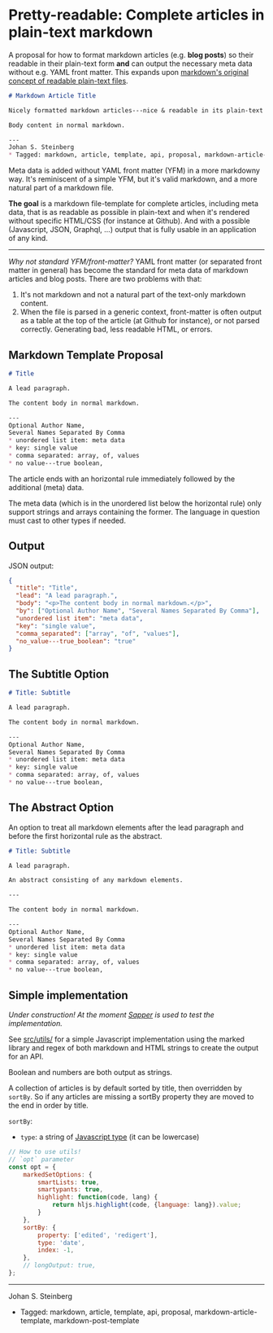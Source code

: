 # Pretty-readable: Complete articles in plain-text markdown

A proposal for how to format markdown articles (e.g. **blog posts**) so their readable in their plain-text form **and** can output the necessary meta data without e.g. YAML front matter. This expands upon [markdown's original concept of readable plain-text files](https://daringfireball.net/projects/markdown/syntax#philosophy).


```markdown
# Markdown Article Title

Nicely formatted markdown articles---nice & readable in its plain-text form.

Body content in normal markdown.

---
Johan S. Steinberg
* Tagged: markdown, article, template, api, proposal, markdown-article-template, markdown-post-template
```

Meta data is added without YAML front matter (YFM) in a more markdowny way. It's reminiscent of a simple YFM, but it's valid markdown, and a more natural part of a markdown file.

**The goal** is a markdown file-template for complete articles, including meta data, that is as readable as possible in plain-text and when it's rendered without specific HTML/CSS (for instance at Github). And with a possible (Javascript, JSON, Graphql, ...) output that is fully usable in an application of any kind.

---

*Why not standard YFM/front-matter?* YAML front matter (or separated front matter in general) has become the standard for meta data of markdown articles and blog posts. There are two problems with that:

1. It's not markdown and not a natural part of the text-only markdown content.
2. When the file is parsed in a generic context, front-matter is often output as a table at the top of the article (at Github for instance), or not parsed correctly. Generating bad, less readable HTML, or errors.


## Markdown Template Proposal

```markdown
# Title

A lead paragraph.

The content body in normal markdown.

---
Optional Author Name,
Several Names Separated By Comma
* unordered list item: meta data
* key: single value
* comma separated: array, of, values
* no value---true boolean,
```

The article ends with an horizontal rule immediately followed by the additional (meta) data.

The meta data (which is in the unordered list below the horizontal rule) only support strings and arrays containing the former. The language in question must cast to other types if needed.


## Output

JSON output:

```json
{
  "title": "Title",
  "lead": "A lead paragraph.",
  "body": "<p>The content body in normal markdown.</p>",
  "by": ["Optional Author Name", "Several Names Separated By Comma"],
  "unordered list item": "meta data",
  "key": "single value",
  "comma_separated": ["array", "of", "values"],
  "no_value---true_boolean": "true"
}
```


## The Subtitle Option

```markdown
# Title: Subtitle

A lead paragraph.

The content body in normal markdown.

---
Optional Author Name,
Several Names Separated By Comma
* unordered list item: meta data
* key: single value
* comma separated: array, of, values
* no value---true boolean,
```


## The Abstract Option

An option to treat all markdown elements after the lead paragraph and before the first horizontal rule as the abstract.

```markdown
# Title: Subtitle

A lead paragraph.

An abstract consisting of any markdown elements.

---

The content body in normal markdown.

---
Optional Author Name,
Several Names Separated By Comma
* unordered list item: meta data
* key: single value
* comma separated: array, of, values
* no value---true boolean,
```


## Simple implementation

*Under construction! At the moment [Sapper](https://github.com/jssteinberg/sapper-floor-template) is used to test the implementation.*

See [src/utils/](https://github.com/jssteinberg/markdown-article-template/tree/main/src/utils) for a simple Javascript implementation using the marked library and regex of both markdown and HTML strings to create the output for an API.

Boolean and numbers are both output as strings.

A collection of articles is by default sorted by title, then overridden by `sortBy`. So if any articles are missing a sortBy property they are moved to the end in order by title.

`sortBy`:

- `type`: a string of [Javascript type](https://developer.mozilla.org/en-US/docs/Web/JavaScript/Data_structures) (it can be lowercase)

```javascript
// How to use utils!
// `opt` parameter
const opt = {
	markedSetOptions: {
		smartLists: true,
		smartypants: true,
		highlight: function(code, lang) {
			return hljs.highlight(code, {language: lang}).value;
		}
	},
	sortBy: {
		property: ['edited', 'redigert'],
		type: 'date',
		index: -1,
	},
	// longOutput: true,
};
```


[phrasing]: https://developer.mozilla.org/en-US/docs/Web/Guide/HTML/Content_categories#phrasing_content
[org]: https://daringfireball.net/projects/markdown/syntax#philosophy


---
Johan S. Steinberg

* Tagged: markdown, article, template, api, proposal, markdown-article-template, markdown-post-template
